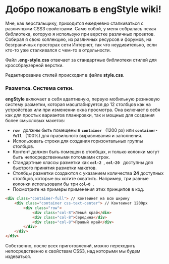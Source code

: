 # Добро пожаловать в engStyle wiki!

Мне, как верстальщику, приходится ежедневно сталкиваться с различными CSS3 свойствами. Само собой, у меня собралась некая библиотека, которую я использую при верстке различных проектов. Собирал я свою коллекцию, из различных ресурсов и форумов, на безграничных просторах сети Интернет, так что неудивительно, если кто-то уже сталкивался с чем-то в отдельности. 

Файл **.eng-style.css** отвечает за стандартные библиотеки стилей для кроссбраузерной верстки.

Редактирование стилей происходит в файле **style.css**.

### Разметка. Система сетки.

**engStyle** включает в себя адаптивную, первую мобильную резиновую систему разметки, которая масштабируется до 12 столбцов как на устройствах или при изменении окна просмотра. Она включает в себя как для простых вариантов планировки, так и мощных для создания более смысловых макетов:

* **`row `** должны быть помещены в  **`container `** (1200 px) или  **`container-full `** (100%) для правильного выравнивания и заполнения.
* Использовать строки для создания горизонтальных группы столбцов.
* Контент должен быть помещен в столбцах, и только колонки могут быть непосредственными потомками строк.
* Стандартные классы разметки как **`col-2 `**, **`col-20 `** доступны для быстрого принятия разметки макетов.
* Столбцы разметки создаются с указанием количества **24** доступных столбцов, которые вы хотите охватить. Например, три равные колонки использовали бы три **`col-8 `**.
* Посмотрите на примеры применения этих принципов в код.

```html
<div class="container-full"> // Контеинет на всю ширину 
    <div class="container css-text-center"> // Контеинет 1200px
        <div class="row"> 
            <div class="col-8">Левый край</div>
            <div class="col-8">Середина</div>
            <div class="col-8">Правый край</div>
        </div>
    </div>
</div>
```

Собственно, после всех приготовлений, можно переходить непосредственно к свойствам CSS3, над которыми мы будем издеваться. 

